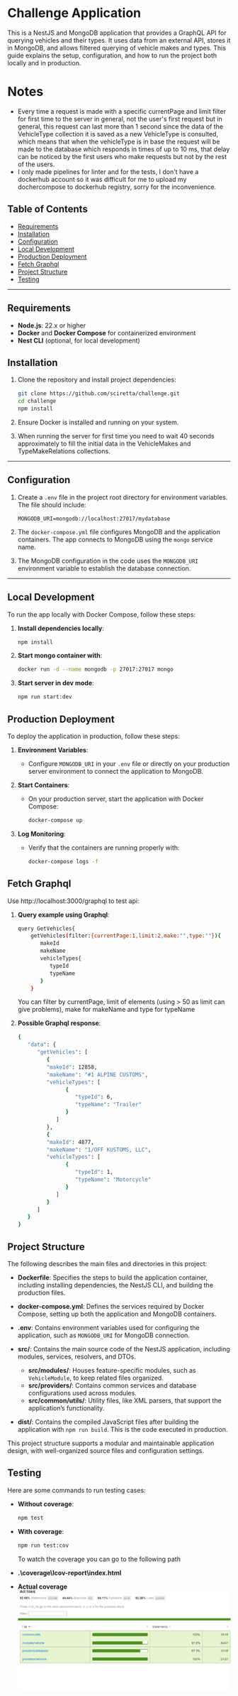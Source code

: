 # Challenge Application

This is a NestJS and MongoDB application that provides a GraphQL API for querying vehicles and their types. It uses data from an external API, stores it in MongoDB, and allows filtered querying of vehicle makes and types. This guide explains the setup, configuration, and how to run the project both locally and in production.

# Notes

- Every time a request is made with a specific currentPage and limit filter for first time to the server in general, not the user's first request but in general, this request can last more than 1 second since the data of the VehicleType collection it is saved as a new VehicleType is consulted, which means that when the vehicleType is in base the request will be made to the database which responds in times of up to 10 ms, that delay can be noticed by the first users who make requests but not by the rest of the users.
- I only made pipelines for linter and for the tests, I don't have a dockerhub account so it was difficult for me to upload my dochercompose to dockerhub registry, sorry for the inconvenience.

## Table of Contents

- [Requirements](#requirements)
- [Installation](#installation)
- [Configuration](#configuration)
- [Local Development](#local-development)
- [Production Deployment](#production-deployment)
- [Fetch Graphql](#fetch-graphql)
- [Project Structure](#project-structure)
- [Testing](#testing)

---

## Requirements

- **Node.js**: 22.x or higher
- **Docker** and **Docker Compose** for containerized environment
- **Nest CLI** (optional, for local development)

## Installation

1. Clone the repository and install project dependencies:

   ```bash
   git clone https://github.com/sciretta/challenge.git
   cd challenge
   npm install
   ```

2. Ensure Docker is installed and running on your system.

3. When running the server for first time you need to wait 40 seconds approximately to fill the initial data in the VehicleMakes and TypeMakeRelations collections.

---

## Configuration

1. Create a `.env` file in the project root directory for environment variables. The file should include:

   ```env
   MONGODB_URI=mongodb://localhost:27017/mydatabase
   ```

2. The `docker-compose.yml` file configures MongoDB and the application containers. The app connects to MongoDB using the `mongo` service name.

3. The MongoDB configuration in the code uses the `MONGODB_URI` environment variable to establish the database connection.

---

## Local Development

To run the app locally with Docker Compose, follow these steps:

1. **Install dependencies locally**:

   ```bash
   npm install
   ```

2. **Start mongo container with**:

   ```bash
   docker run -d --name mongodb -p 27017:27017 mongo
   ```

3. **Start server in dev mode**:
   ```bash
   npm run start:dev
   ```

## Production Deployment

To deploy the application in production, follow these steps:

1. **Environment Variables**:

   - Configure `MONGODB_URI` in your `.env` file or directly on your production server environment to connect the application to MongoDB.

2. **Start Containers**:

   - On your production server, start the application with Docker Compose:
     ```bash
     docker-compose up
     ```

3. **Log Monitoring**:
   - Verify that the containers are running properly with:
     ```bash
     docker-compose logs -f
     ```

## Fetch Graphql

Use http://localhost:3000/graphql to test api:

1. **Query example using Graphql**:

   ```bash
   query GetVehicles{
       getVehicles(filter:{currentPage:1,limit:2,make:"",type:""}){
          makeId
          makeName
          vehicleTypes{
             typeId
             typeName
          }
       }

   ```

   You can filter by currentPage, limit of elements (using > 50 as limit can give problems), make for makeName and type for typeName

2. **Possible Graphql response**:

   ```bash
   {
      "data": {
         "getVehicles": [
            {
            "makeId": 12858,
            "makeName": "#1 ALPINE CUSTOMS",
            "vehicleTypes": [
                  {
                     "typeId": 6,
                     "typeName": "Trailer"
                  }
               ]
            },
            {
            "makeId": 4877,
            "makeName": "1/OFF KUSTOMS, LLC",
            "vehicleTypes": [
                  {
                     "typeId": 1,
                     "typeName": "Motorcycle"
                  }
               ]
            }
         ]
      }
   }

   ```

## Project Structure

The following describes the main files and directories in this project:

- **Dockerfile**: Specifies the steps to build the application container, including installing dependencies, the NestJS CLI, and building the production files.

- **docker-compose.yml**: Defines the services required by Docker Compose, setting up both the application and MongoDB containers.

- **.env**: Contains environment variables used for configuring the application, such as `MONGODB_URI` for MongoDB connection.

- **src/**: Contains the main source code of the NestJS application, including modules, services, resolvers, and DTOs.

  - **src/modules/**: Houses feature-specific modules, such as `VehicleModule`, to keep related files organized.
  - **src/providers/**: Contains common services and database configurations used across modules.
  - **src/common/utils/**: Utility files, like XML parsers, that support the application’s functionality.

- **dist/**: Contains the compiled JavaScript files after building the application with `npm run build`. This is the code executed in production.

This project structure supports a modular and maintainable application design, with well-organized source files and configuration settings.

## Testing

Here are some commands to run testing cases:

- **Without coverage**:

  ```bash
  npm test
  ```

- **With coverage**:

  ```bash
  npm run test:cov
  ```

  To watch the coverage you can go to the following path

- **.\coverage\lcov-report\index.html**

- **Actual coverage**
  ![alt text](image.png)
